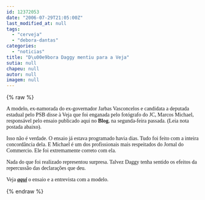 ```yaml
---
id: 12372053
date: "2006-07-29T21:05:00Z"
last_modified_at: null
tags:
  - "cerveja"
  - "debora-dantas"
categories:
  - "noticias"
title: "D\u00e9bora Daggy mentiu para a Veja"
sutia: null
chapeu: null
autor: null
imagem: null
---
```

{% raw %}
<p><P><FONT face=Verdana>A modelo, ex-namorada do ex-governador Jarbas Vasconcelos e candidata a deputada estadual pelo PSB&nbsp;disse à Veja que foi enganada pelo fotógrafo do JC, Marcos Michael, responsável pelo ensaio publicado aqui no <STRONG>Blog</STRONG>, na segunda-feira passada. (Leia nota postada abaixo).</FONT></P></p>
<p><P><FONT face=Verdana>Isso não é verdade. O ensaio já estava programado havia dias. Tudo foi feito com a inteira concordância dela. E Michael é um dos profissionais mais respeitados do Jornal do Commercio. Ele foi extremamente correto com ela.</FONT></P></p>
<p><P><FONT face=Verdana>Nada do que foi realizado representou surpresa. Talvez&nbsp;Daggy tenha sentido os efeitos da repercussão das declarações que deu.</FONT></P></p>
<p><P><FONT face=Verdana>Veja <STRONG><EM><A href=\"https://jc3.uol.com.br/blogs/jc/2006/07/24/index.php#248\">aqui</A></EM></STRONG> o ensaio e a entrevista com a modelo.</FONT></P> </p>
{% endraw %}